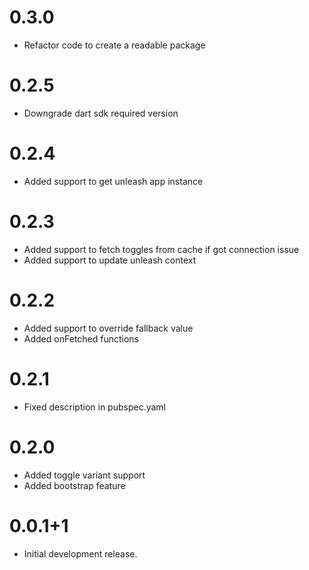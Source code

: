 # 0.3.0
* Refactor code to create a readable package

# 0.2.5
* Downgrade dart sdk required version

# 0.2.4
* Added support to get unleash app instance

# 0.2.3
* Added support to fetch toggles from cache if got connection issue
* Added support to update unleash context

# 0.2.2
* Added support to override fallback value
* Added onFetched functions

# 0.2.1

* Fixed description in pubspec.yaml

# 0.2.0

* Added toggle variant support
* Added bootstrap feature

# 0.0.1+1

* Initial development release.